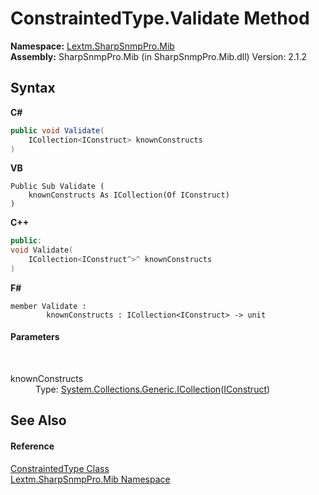 # ConstraintedType.Validate Method 
 

**Namespace:**&nbsp;<a href="N_Lextm_SharpSnmpPro_Mib">Lextm.SharpSnmpPro.Mib</a><br />**Assembly:**&nbsp;SharpSnmpPro.Mib (in SharpSnmpPro.Mib.dll) Version: 2.1.2

## Syntax

**C#**<br />
``` C#
public void Validate(
	ICollection<IConstruct> knownConstructs
)
```

**VB**<br />
``` VB
Public Sub Validate ( 
	knownConstructs As ICollection(Of IConstruct)
)
```

**C++**<br />
``` C++
public:
void Validate(
	ICollection<IConstruct^>^ knownConstructs
)
```

**F#**<br />
``` F#
member Validate : 
        knownConstructs : ICollection<IConstruct> -> unit 

```


#### Parameters
&nbsp;<dl><dt>knownConstructs</dt><dd>Type: <a href="https://docs.microsoft.com/dotnet/api/system.collections.generic.icollection-1" target="_blank" rel="noopener noreferrer">System.Collections.Generic.ICollection</a>(<a href="T_Lextm_SharpSnmpPro_Mib_IConstruct">IConstruct</a>)<br /></dd></dl>

## See Also


#### Reference
<a href="T_Lextm_SharpSnmpPro_Mib_ConstraintedType">ConstraintedType Class</a><br /><a href="N_Lextm_SharpSnmpPro_Mib">Lextm.SharpSnmpPro.Mib Namespace</a><br />
